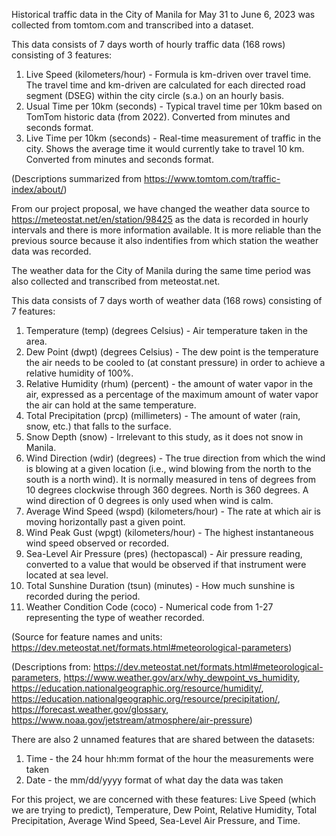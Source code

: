 Historical traffic data in the City of Manila for May 31 to June 6, 2023 was collected from tomtom.com and transcribed into a dataset.

This data consists of 7 days worth of hourly traffic data (168 rows) consisting of 3 features:

1.   Live Speed (kilometers/hour) - Formula is km-driven over travel time. The travel time and km-driven are calculated for each directed road segment (DSEG) within the city circle (s.a.) on an hourly basis.
2.   Usual Time per 10km (seconds) - Typical travel time per 10km based on TomTom historic data (from 2022). Converted from minutes and seconds format.
3.   Live Time per 10km (seconds) - Real-time measurement of traffic in the city. Shows the average time it would currently take to travel 10 km. Converted from minutes and seconds format.

(Descriptions summarized from https://www.tomtom.com/traffic-index/about/)

From our project proposal, we have changed the weather data source to https://meteostat.net/en/station/98425 as the data is recorded in hourly intervals and there is more information available. It is more reliable than the previous source because it also indentifies from which station the weather data was recorded.

The weather data for the City of Manila during the same time period was also collected and transcribed from meteostat.net. 

This data consists of 7 days worth of weather data (168 rows) consisting of 7 features:

1.   Temperature (temp) (degrees Celsius) - Air temperature taken in the area.
2.   Dew Point (dwpt) (degrees Celsius) - The dew point is the temperature the air needs to be cooled to (at constant pressure) in order to achieve a relative humidity of 100%. 
3.   Relative Humidity (rhum) (percent) - the amount of water vapor in the air, expressed as a percentage of the maximum amount of water vapor the air can hold at the same temperature.
4.   Total Precipitation (prcp) (millimeters) - The amount of water (rain, snow, etc.) that falls to the surface.
5.   Snow Depth (snow) - Irrelevant to this study, as it does not snow in Manila.
6.   Wind Direction (wdir) (degrees) - The true direction from which the wind is blowing at a given location (i.e., wind blowing from the north to the south is a north wind). It is normally measured in tens of degrees from 10 degrees clockwise through 360 degrees. North is 360 degrees. A wind direction of 0 degrees is only used when wind is calm.
7.   Average Wind Speed (wspd) (kilometers/hour) - The rate at which air is moving horizontally past a given point.
8.   Wind Peak Gust (wpgt) (kilometers/hour) - The highest instantaneous wind speed observed or recorded.
9.   Sea-Level Air Pressure (pres) (hectopascal) - Air pressure reading, converted to a value that would be observed if that instrument were located at sea level.
10.   Total Sunshine Duration (tsun) (minutes) - How much sunshine is recorded during the period.
11.   Weather Condition Code (coco) - Numerical code from 1-27 representing the type of weather recorded.

(Source for feature names and units: https://dev.meteostat.net/formats.html#meteorological-parameters) 

(Descriptions from: https://dev.meteostat.net/formats.html#meteorological-parameters, https://www.weather.gov/arx/why_dewpoint_vs_humidity, https://education.nationalgeographic.org/resource/humidity/, https://education.nationalgeographic.org/resource/precipitation/, https://forecast.weather.gov/glossary, https://www.noaa.gov/jetstream/atmosphere/air-pressure)

There are also 2 unnamed features that are shared between the datasets:

1.   Time - the 24 hour hh:mm format of the hour the measurements were taken
2.   Date - the mm/dd/yyyy format of what day the data was taken

For this project, we are concerned with these features: Live Speed (which we are trying to predict), Temperature, Dew Point, Relative Humidity, Total Precipitation, Average Wind Speed, Sea-Level Air Pressure, and Time.
